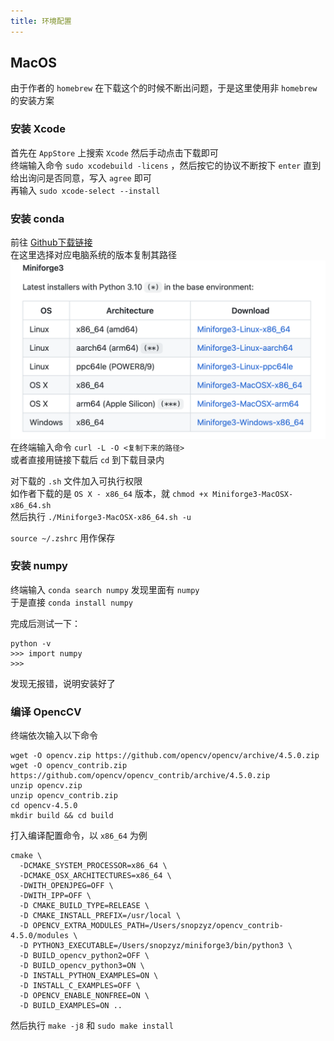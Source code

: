 ```yaml
---
title: 环境配置
---
```


## MacOS

由于作者的 `homebrew` 在下载这个的时候不断出问题，于是这里使用非 `homebrew` 的安装方案  

### 安装 Xcode

首先在 `AppStore` 上搜索 `Xcode` 然后手动点击下载即可  
终端输入命令 `sudo xcodebuild -licens` ，然后按它的协议不断按下 `enter` 直到给出询问是否同意，写入 `agree` 即可  
再输入 `sudo xcode-select --install`

### 安装 conda

前往 [Github下载链接](https://github.com/conda-forge/miniforge)  
在这里选择对应电脑系统的版本复制其路径  
![20221203110238](https://raw.githubusercontent.com/Tequila-Avage/PicGoBeds/master/20221203110238.png)  
在终端输入命令 `curl -L -O <复制下来的路径>`   
或者直接用链接下载后 `cd` 到下载目录内  
  
对下载的 `.sh` 文件加入可执行权限  
如作者下载的是 `OS X - x86_64` 版本，就 `chmod +x Miniforge3-MacOSX-x86_64.sh`  
然后执行 `./Miniforge3-MacOSX-x86_64.sh -u`
  
`source ~/.zshrc` 用作保存  

### 安装 numpy

终端输入 `conda search numpy` 发现里面有 `numpy`  
于是直接 `conda install numpy`

完成后测试一下：  

```
python -v
>>> import numpy
>>>
```
发现无报错，说明安装好了  

### 编译 OpencCV

终端依次输入以下命令  

```
wget -O opencv.zip https://github.com/opencv/opencv/archive/4.5.0.zip
wget -O opencv_contrib.zip https://github.com/opencv/opencv_contrib/archive/4.5.0.zip
unzip opencv.zip
unzip opencv_contrib.zip
cd opencv-4.5.0
mkdir build && cd build
```

打入编译配置命令，以 `x86_64` 为例  

```
cmake \
  -DCMAKE_SYSTEM_PROCESSOR=x86_64 \
  -DCMAKE_OSX_ARCHITECTURES=x86_64 \
  -DWITH_OPENJPEG=OFF \
  -DWITH_IPP=OFF \
  -D CMAKE_BUILD_TYPE=RELEASE \
  -D CMAKE_INSTALL_PREFIX=/usr/local \
  -D OPENCV_EXTRA_MODULES_PATH=/Users/snopzyz/opencv_contrib-4.5.0/modules \
  -D PYTHON3_EXECUTABLE=/Users/snopzyz/miniforge3/bin/python3 \
  -D BUILD_opencv_python2=OFF \
  -D BUILD_opencv_python3=ON \
  -D INSTALL_PYTHON_EXAMPLES=ON \
  -D INSTALL_C_EXAMPLES=OFF \
  -D OPENCV_ENABLE_NONFREE=ON \
  -D BUILD_EXAMPLES=ON ..
```

然后执行 `make -j8` 和 `sudo make install`
